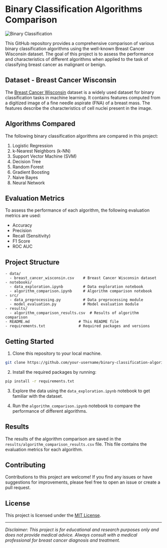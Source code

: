 # Binary Classification Algorithms Comparison

![Binary Classification](https://img.shields.io/badge/Binary%20Classification-Algorithms%20Comparison-blue)

This GitHub repository provides a comprehensive comparison of various binary classification algorithms using the well-known Breast Cancer Wisconsin dataset. The goal of this project is to assess the performance and characteristics of different algorithms when applied to the task of classifying breast cancer as malignant or benign.

## Dataset - Breast Cancer Wisconsin

The [Breast Cancer Wisconsin](https://archive.ics.uci.edu/ml/datasets/Breast+Cancer+Wisconsin+%28Diagnostic%29) dataset is a widely used dataset for binary classification tasks in machine learning. It contains features computed from a digitized image of a fine needle aspirate (FNA) of a breast mass. The features describe the characteristics of cell nuclei present in the image.

## Algorithms Compared

The following binary classification algorithms are compared in this project:

1. Logistic Regression
2. k-Nearest Neighbors (k-NN)
3. Support Vector Machine (SVM)
4. Decision Tree
5. Random Forest
6. Gradient Boosting
7. Naive Bayes
8. Neural Network

## Evaluation Metrics

To assess the performance of each algorithm, the following evaluation metrics are used:

- Accuracy
- Precision
- Recall (Sensitivity)
- F1 Score
- ROC AUC

## Project Structure

```
- data/
  - breast_cancer_wisconsin.csv    # Breast Cancer Wisconsin dataset
- notebooks/
  - data_exploration.ipynb         # Data exploration notebook
  - algorithm_comparison.ipynb     # Algorithm comparison notebook
- src/
  - data_preprocessing.py          # Data preprocessing module
  - model_evaluation.py            # Model evaluation module
- results/
  - algorithm_comparison_results.csv  # Results of algorithm comparison
- README.md                      # This README file
- requirements.txt               # Required packages and versions
```

## Getting Started

1. Clone this repository to your local machine.

```bash
git clone https://github.com/your-username/binary-classification-algorithms.git
```

2. Install the required packages by running:

```bash
pip install -r requirements.txt
```

3. Explore the data using the `data_exploration.ipynb` notebook to get familiar with the dataset.

4. Run the `algorithm_comparison.ipynb` notebook to compare the performance of different algorithms.

## Results

The results of the algorithm comparison are saved in the `results/algorithm_comparison_results.csv` file. This file contains the evaluation metrics for each algorithm.

## Contributing

Contributions to this project are welcome! If you find any issues or have suggestions for improvements, please feel free to open an issue or create a pull request.

## License

This project is licensed under the [MIT License](LICENSE).

---
*Disclaimer: This project is for educational and research purposes only and does not provide medical advice. Always consult with a medical professional for breast cancer diagnosis and treatment.*
